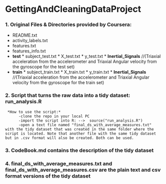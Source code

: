 # GettingAndCleaningDataProject

### 1. Original Files & Directories provided by Coursera:
* README.txt
* activity_labels.txt
* features.txt
* features_info.txt
* __test__
      * subject_test.txt
      * X_test.txt
      * y_test.txt
      * __Inertial_Signals__ //(Triaxial acceleration from the accelerometer and Triaxial Angular velocity from the gyroscope for the test set)
* __train__
      * subject_train.txt
      * X_train.txt
      * y_train.txt
      * __Inertial_Signals__ //(Triaxial acceleration from the accelerometer and Triaxial Angular velocity from the gyroscope for the train set)
     
### 2. Script that turns the raw data into a tidy dataset: __run_analysis.R__
     *How to use the script:*
          -clone the repo in your local PC
          -import the script into R: -->  source("run_analysis.R")
          -open a text file named "final_ds_with_average_measures.txt" with the tidy dataset that was created in the same folder where the script is located. Note that another file with the same tidy dataset but in .csv format will also be created. Both can be used.

### 3. CodeBook.md contains the description of the tidy dataset

### 4. final_ds_with_average_measures.txt and final_ds_with_average_measures.csv are the plain text and csv format versions of the tidy dataset
          


